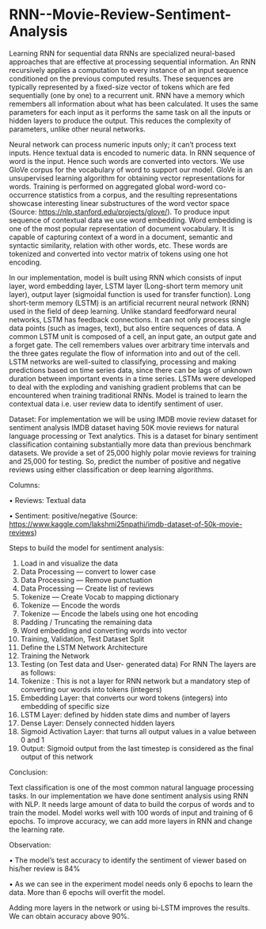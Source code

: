 # RNN--Movie-Review-Sentiment-Analysis
Learning RNN for sequential data
RNNs are specialized neural-based approaches that are effective at processing sequential information. An RNN recursively applies a computation to every instance of an input sequence conditioned on the previous computed results. These sequences are typically represented by a fixed-size vector of tokens which are fed sequentially (one by one) to a recurrent unit. RNN have a memory which remembers all information about what has been calculated. It uses the same parameters for each input as it performs the same task on all the inputs or hidden layers to produce the output. This reduces the complexity of parameters, unlike other neural networks. 

Neural network can process numeric inputs only; it can’t process text inputs. Hence textual data is encoded to numeric data. In RNN sequence of word is the input. Hence such words are converted into vectors. We use GloVe corpus for the vocabulary of word to support our model. GloVe is an unsupervised learning algorithm for obtaining vector representations for words. Training is performed on aggregated global word-word co-occurrence statistics from a corpus, and the resulting representations showcase interesting linear substructures of the word vector space (Source: https://nlp.stanford.edu/projects/glove/). To produce input sequence of contextual data we use word embedding. Word embedding is one of the most popular representation of document vocabulary. It is capable of capturing context of a word in a document, semantic and syntactic similarity, relation with other words, etc. These words are tokenized and converted into vector matrix of tokens using one hot encoding.

In our implementation, model is built using RNN which consists of input layer, word embedding layer, LSTM layer (Long-short term memory unit layer), output layer (sigmoidal function is used for transfer function).
Long short-term memory (LSTM) is an artificial recurrent neural network (RNN) used in the field of deep learning. Unlike standard feedforward neural networks, LSTM has feedback connections. It can not only process single data points (such as images, text), but also entire sequences of data. A common LSTM unit is composed of a cell, an input gate, an output gate and a forget gate. The cell remembers values over arbitrary time intervals and the three gates regulate the flow of information into and out of the cell. LSTM networks are well-suited to classifying, processing and making predictions based on time series data, since there can be lags of unknown duration between important events in a time series. LSTMs were developed to deal with the exploding and vanishing gradient problems that can be encountered when training traditional RNNs.
Model is trained to learn the contextual data i.e. user review data to identify sentiment of user.



Dataset: For implementation we will be using IMDB movie review dataset for sentiment analysis
IMDB dataset having 50K movie reviews for natural language processing or Text analytics.
This is a dataset for binary sentiment classification containing substantially more data than previous benchmark datasets. We provide a set of 25,000 highly polar movie reviews for training and 25,000 for testing. So, predict the number of positive and negative reviews using either classification or deep learning algorithms.

Columns:

•	Reviews: Textual data

•	Sentiment: positive/negative
(Source: https://www.kaggle.com/lakshmi25npathi/imdb-dataset-of-50k-movie-reviews)


Steps to build the model for sentiment analysis:
1.	Load in and visualize the data
2.	Data Processing — convert to lower case
3.	Data Processing — Remove punctuation
4.	Data Processing — Create list of reviews
5.	Tokenize — Create Vocab to mapping dictionary
6.	Tokenize — Encode the words
7.	Tokenize — Encode the labels using one hot encoding
8.	Padding / Truncating the remaining data
9.	Word embedding and converting words into vector
10.	Training, Validation, Test Dataset Split
11.	Define the LSTM Network Architecture
12.	Training the Network
13.	Testing (on Test data and User- generated data)
 For RNN The layers are as follows:
1.	Tokenize : This is not a layer for RNN network but a mandatory step of converting our words into tokens (integers)
2.	Embedding Layer: that converts our word tokens (integers) into embedding of specific size
3.	LSTM Layer: defined by hidden state dims and number of layers
4.	Dense Layer: Densely connected hidden layers
5.	Sigmoid Activation Layer: that turns all output values in a value between 0 and 1
6.	Output: Sigmoid output from the last timestep is considered as the final output of this network

Conclusion:

Text classification is one of the most common natural language processing tasks. In our implementation we have done sentiment analysis using RNN with NLP. It needs large amount of data to build the corpus of words and to train the model. Model works well with 100 words of input and training of 6 epochs. To improve accuracy, we can add more layers in RNN and change the learning rate.

Observation:

•	The model’s test accuracy to identify the sentiment of viewer based on his/her review is 84%

•	As we can see in the experiment model needs only 6 epochs to learn the data. More than 6 epochs will overfit the model.

Adding more layers in the network or using bi-LSTM improves the results. We can obtain accuracy above 90%.

